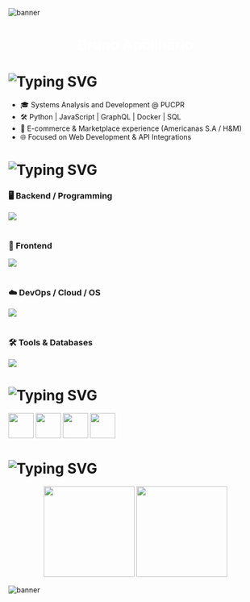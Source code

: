 ![banner](https://capsule-render.vercel.app/api?type=waving&height=200&color=0:0db7ed,100:6a11cb&text=Welcome%20to%20my%20GitHub%20🚀&reversal=true&fontSize=30&animation=fadeIn&fontColor=ffffff&desc=Building%20solutions%20with%20code%20|%20Python%20|%20JavaScript%20|%20Docker%20|%20GraphQL%20|%20SQL&descSize=20&descAlign=50&&fontAlign=50&fontAlignY=35&descAlignY=59&textBg=false)


<div align="center">

# <span style="color:white">Bruno Apolinario</span>

</div>


#  ![Typing SVG](https://readme-typing-svg.herokuapp.com?size=28&width=600&lines=About+Me&color=6a11cb)
- 🎓 Systems Analysis and Development @ PUCPR  
- 🛠️ Python | JavaScript | GraphQL | Docker | SQL  
- 🛒 E-commerce & Marketplace experience (Americanas S.A / H&M)  
- 🌐 Focused on Web Development & API Integrations  

#  ![Typing SVG](https://readme-typing-svg.herokuapp.com?size=28&width=600&lines=Tech+Stacks&color=3e64b5)


<div align="left">

### 🖥️ Backend / Programming  
<img src="https://skillicons.dev/icons?i=python,django,flask,graphql,nodejs,js" /><br><br>

### 🎨 Frontend  
<img src="https://skillicons.dev/icons?i=react,html,css,tailwind" /><br><br>

### ☁️ DevOps / Cloud / OS  
<img src="https://skillicons.dev/icons?i=docker,azure,git,linux,windows" /><br><br>

### 🛠️ Tools & Databases  
<img src="https://skillicons.dev/icons?i=mysql,postgresql,postman,figma,vscode,bash,powershell,github" />

</div>


# ![Typing SVG](https://readme-typing-svg.herokuapp.com?size=28&width=600&lines=Where+to+Find+Me&color=3e64b5)

<p align="left">
  <a href="https://www.linkedin.com/in/bruno-apolinario-dev" target="_blank"><img src="https://skillicons.dev/icons?i=linkedin" height="50"/></a>
  <a href="mailto:brunoapolinariodev@gmail.com" target="_blank"><img src="https://skillicons.dev/icons?i=gmail" height="50"/></a>
  <a href="https://discord.com/users/1309327888306278433" target="_blank"><img src="https://skillicons.dev/icons?i=discord" height="50"/></a>
  <a href="https://github.com/brunoapolinariodev" target="_blank"><img src="https://skillicons.dev/icons?i=github" height="50"/></a>
</p>


# ![Typing SVG](https://readme-typing-svg.herokuapp.com?size=28&width=600&lines=GitHub+Stats&color=0db7ed)

<p align="center">
  <img height="180em" src="https://github-readme-stats.vercel.app/api?username=brunoapolinariodev&show_icons=true&theme=radical&include_all_commits=true&count_private=true"/>
  <img height="180em" src="https://github-readme-stats.vercel.app/api/top-langs/?username=brunoapolinariodev&layout=compact&langs_count=8&theme=radical"/>
</p>


![banner](https://capsule-render.vercel.app/api?type=waving&height=200&color=0:0db7ed,100:6a11cb&reversal=false&fontSize=30&animation=fadeIn&fontColor=ffffff&desc=/brunoapolinariodev%20-%20Powered%20by%20Coffee%20☕%20and%20Code%20💻&descSize=20&descAlign=32&fontAlign=50&fontAlignY=39&descAlignY=87&textBg=false&section=footer)
